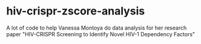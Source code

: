 # hiv-crispr-zscore-analysis
A lot of code to help Vanessa Montoya do data analysis for her research paper "HIV-CRISPR Screening to Identify Novel HIV-1 Dependency Factors"
